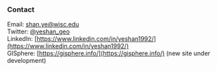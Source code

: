 ### Contact

Email: [shan.ye@wisc.edu](mailto:shan.ye@wisc.edu) <br>
Twitter: [@yeshan_geo](https://twitter.com/yeshan_geo)<br>
LinkedIn: [https://www.linkedin.com/in/yeshan1992/](https://www.linkedin.com/in/yeshan1992/)<br>
GISphere: [https://gisphere.info/](https://gisphere.info/) (new site under development)
